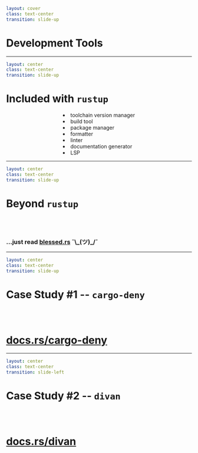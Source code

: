 ```yaml
layout: cover
class: text-center
transition: slide-up
```

# Development Tools

<Nr />

---

```yaml
layout: center
class: text-center
transition: slide-up
```

# Included with `rustup`

<div style="display: flex">
  <div style="flex-grow: 1"></div>
  <div style="text-align: left">
    <li>toolchain version manager</li>
    <li>build tool</li>
    <li>package manager</li>
    <li>formatter</li>
    <li>linter</li>
    <li>documentation generator</li>
    <li>LSP</li>
  </div>
  <div style="flex-grow: 1"></div>
</div>

<Nr />

---

```yaml
layout: center
class: text-center
transition: slide-up
```

# Beyond `rustup`

<div style="height: 32px"></div>

### ...just read [blessed.rs](https://blessed.rs) ¯\\\_(ツ)\_/¯

<Nr />

---

```yaml
layout: center
class: text-center
transition: slide-up
```

# Case Study #1 -- `cargo-deny`

<div style="height: 32px"></div>

# [docs.rs/cargo-deny](https://docs.rs/cargo-deny/)

<Nr />

---

```yaml
layout: center
class: text-center
transition: slide-left
```

# Case Study #2 -- `divan`

<div style="height: 32px"></div>

# [docs.rs/divan](https://docs.rs/divan/)

<Nr />

